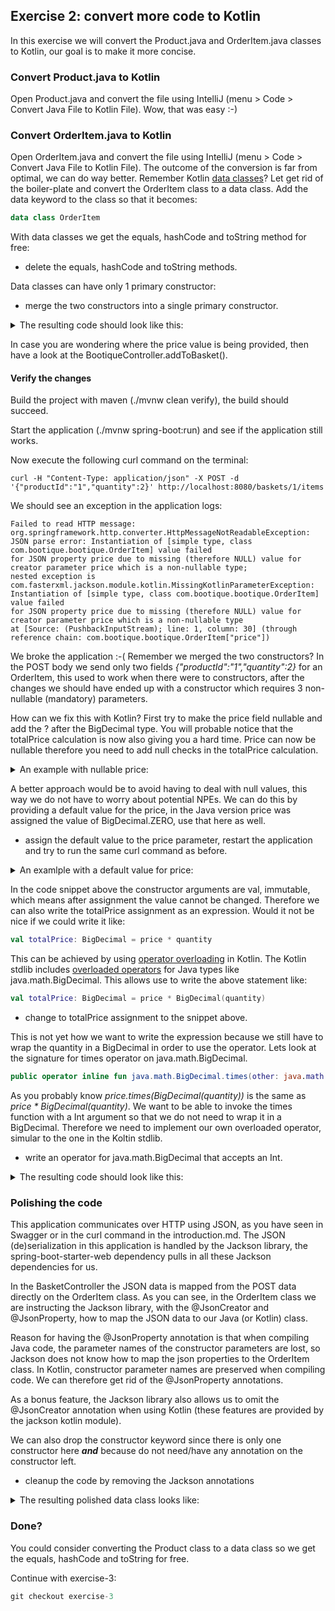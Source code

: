 ## Exercise 2: convert more code to Kotlin

In this exercise we will convert the Product.java and OrderItem.java classes to Kotlin, our goal is to make it more concise.

### Convert Product.java to Kotlin

Open Product.java and convert the file using IntelliJ (menu > Code > Convert Java File to Kotlin File). Wow, that was easy :-) 

### Convert OrderItem.java to Kotlin

Open OrderItem.java and convert the file using IntelliJ (menu > Code > Convert Java File to Kotlin File). The outcome of the conversion is far from optimal, we can do way better. Remember Kotlin [data classes](https://kotlinlang.org/docs/reference/data-classes.html)? Let get rid of the boiler-plate and convert the OrderItem class to a data class. Add the data keyword to the class so that it becomes:

```kotlin
data class OrderItem
```

With data classes we get the equals, hashCode and toString method for free:
 
- delete the equals, hashCode and toString methods.

Data classes can have only 1 primary constructor:
 
- merge the two constructors into a single primary constructor.

<details>
  <summary>The resulting code should look like this:</summary>
  <p>
```kotlin
data class OrderItem @JsonCreator constructor(@JsonProperty("productId") val productId: String, 
                                              @JsonProperty("quantity") val quantity: Int, 
                                              val price: BigDecimal) {
    val totalPrice: BigDecimal
        get() = price.multiply(BigDecimal(quantity))
}
```
  </p>
</details>

In case you are wondering where the price value is being provided, then have a look at the BootiqueController.addToBasket().

#### Verify the changes

Build the project with maven (./mvnw clean verify), the build should succeed.

Start the application (./mvnw spring-boot:run) and see if the application still works. 

Now execute the following curl command on the terminal:

```                                                                                                                                                                                                                                                                                                                                                            
curl -H "Content-Type: application/json" -X POST -d '{"productId":"1","quantity":2}' http://localhost:8080/baskets/1/items
```

We should see an exception in the application logs:

```
Failed to read HTTP message: org.springframework.http.converter.HttpMessageNotReadableException: 
JSON parse error: Instantiation of [simple type, class com.bootique.bootique.OrderItem] value failed 
for JSON property price due to missing (therefore NULL) value for creator parameter price which is a non-nullable type; 
nested exception is com.fasterxml.jackson.module.kotlin.MissingKotlinParameterException: 
Instantiation of [simple type, class com.bootique.bootique.OrderItem] value failed 
for JSON property price due to missing (therefore NULL) value for creator parameter price which is a non-nullable type
at [Source: (PushbackInputStream); line: 1, column: 30] (through reference chain: com.bootique.bootique.OrderItem["price"])
```

We broke the application :-( Remember we merged the two constructors? In the POST body we send only two fields _{"productId":"1","quantity":2}_ for an OrderItem, this used to work when there were to constructors, after the changes we should have ended up with a constructor which requires 3 non-nullable (mandatory) parameters. 

How can we fix this with Kotlin? First try to make the price field nullable and add the ? after the BigDecimal type. You will probable notice that the totalPrice calculation is now also giving you a hard time. Price can now be nullable therefore you need to add null checks in the totalPrice calculation.

<details>
  <summary>An example with nullable price:</summary>
  
```kotlin
data class OrderItem @JsonCreator constructor(@JsonProperty("productId") val productId: String, 
                                              @JsonProperty("quantity") val quantity: Int, 
                                              val price: BigDecimal?) {
    val totalPrice: BigDecimal?
        get() = price?.multiply(BigDecimal(quantity))
}
```
</details>

A better approach would be to avoid having to deal with null values, this way we do not have to worry about potential NPEs. We can do this by providing a default value for the price, in the Java version price was assigned the value of BigDecimal.ZERO, use that here as well. 

- assign the default value to the price parameter, restart the application and try to run the same curl command as before.

<details>
  <summary>An examlple with a default value for price:</summary>
  
```kotlin
data class OrderItem @JsonCreator constructor(@JsonProperty("productId") val productId: String, 
                                              @JsonProperty("quantity") val quantity: Int, 
                                              val price: BigDecimal = BigDecimal.ZERO) {
    val totalPrice: BigDecimal
        get() = price.multiply(BigDecimal(quantity)) // evaluated every time we access the totalPrice property or call getTotalPrice() from Java.
}
```
</details>

In the code snippet above the constructor arguments are val, immutable, which means after assignment the value cannot be changed. Therefore we can also write the totalPrice assignment as an expression. Would it not be nice if we could write it like:

```kotlin
val totalPrice: BigDecimal = price * quantity
```

This can be achieved by using [operator overloading](https://kotlinlang.org/docs/reference/operator-overloading.html) in Kotlin. The Kotlin stdlib includes [overloaded operators](https://kotlinlang.org/api/latest/jvm/stdlib/kotlin/java.math.-big-decimal/index.html) for Java types like java.math.BigDecimal. This allows use to write the above statement like:

```kotlin
val totalPrice: BigDecimal = price * BigDecimal(quantity)
```

- change to totalPrice assignment to the snippet above.

This is not yet how we want to write the expression because we still have to wrap the quantity in a BigDecimal in order to use the operator. Lets look at the signature for times operator on java.math.BigDecimal. 

```kotlin
public operator inline fun java.math.BigDecimal.times(other: java.math.BigDecimal): java.math.BigDecimal
```

As you probably know  _price.times(BigDecimal(quantity))_ is the same as _price * BigDecimal(quantity)_. We want to be able to invoke the times function with a Int argument so that we do not need to wrap it in a BigDecimal. Therefore we need to implement our own overloaded operator, simular to the one in the Koltin stdlib. 

- write an operator for java.math.BigDecimal that accepts an Int.

<details>
  <summary>The resulting code should look like this:</summary>
  
```kotlin
public operator inline fun java.math.BigDecimal.times(other: Int): java.math.BigDecimal
```
</details>

### Polishing the code

This application communicates over HTTP using JSON, as you have seen in Swagger or in the curl command in the introduction.md. The JSON (de)serialization in this application is handled by the Jackson library, the spring-boot-starter-web dependency pulls in all these Jackson dependencies for us.

In the BasketController the JSON data is mapped from the POST data directly on the OrderItem class. As you can see, in the OrderItem class we are instructing the Jackson library, with the @JsonCreator and @JsonProperty, how to map the JSON data to our Java (or Kotlin) class. 

Reason for having the @JsonProperty annotation is that when compiling Java code, the parameter names of the constructor parameters are lost, so Jackson does not know how to map the json properties to the OrderItem class. In Kotlin, constructor parameter names are preserved when compiling code. We can therefore get rid of the @JsonProperty annotations. 

As a bonus feature, the Jackson library also allows us to omit the @JsonCreator annotation when using Kotlin (these features are provided by the jackson kotlin module).

We can also drop the constructor keyword since there is only one constructor here _**and**_ because do not need/have any annotation on the constructor left.

- cleanup the code by removing the Jackson annotations

<details>
  <summary>The resulting polished data class looks like:</summary>

```kotlin
data class OrderItem(val productId: String, val quantity: Int, val price: BigDecimal = BigDecimal.ZERO) {
    val totalPrice = price * quantity // evaluated only once!
}

public operator inline fun java.math.BigDecimal.times(other: Int): java.math.BigDecimal
```
</details>

### Done?

You could consider converting the Product class to a data class so we get the equals, hashCode and toString for free.

Continue with exercise-3:

```kotlin
git checkout exercise-3
```